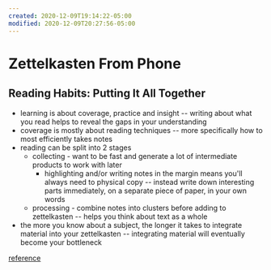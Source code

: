 ```yaml
---
created: 2020-12-09T19:14:22-05:00
modified: 2020-12-09T20:27:56-05:00
---
```


# Zettelkasten From Phone

## Reading Habits: Putting It All Together

- learning is about coverage, practice and insight -- writing about what you read helps to reveal the gaps in your understanding
- coverage is mostly about reading techniques -- more specifically how to most efficiently takes notes
- reading can be split into 2 stages
  - collecting - want to be fast and generate a lot of intermediate products to work with later
    - highlighting and/or writing notes in the margin means you'll always need to physical copy -- instead write down interesting parts immediately, on a separate piece of paper, in your own words
  - processing - combine notes into clusters before adding to zettelkasten -- helps you think about text as a whole
- the more you know about a subject, the longer it takes to integrate material into your zettelkasten -- integrating material will eventually become your bottleneck

[reference](https://zettelkasten.de/posts/reading-putting-it-all-together/)